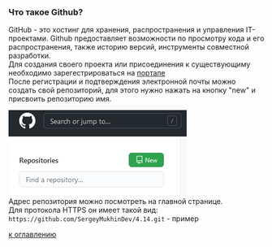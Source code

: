### Что такое Github?

GitHub - это хостинг для хранения, распространения и управления IT-проектами. Github предоставляет возможности по просмотру кода и его распространения, также историю версий, инструменты совместной разработки.  
Для создания своего проекта или присоединения к существующиму необходимо зарегестрироваться на [портале](https://github.com/)  
После регистрации и подтверждения электронной почты можно создать свой репозиторий, для этого нужно нажать на кнопку "new" и присвоить репозиторию имя.  

![](./image/createrepo.jpg)  
Адрес репозитория можно посмотреть на главной странице.  
Для протокола HTTPS он имеет такой вид:  
`https://github.com/SergeyMukhinDev/4.14.git` - пример  


[к оглавлению](./readme.md)